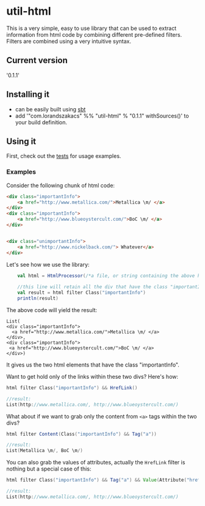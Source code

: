 util-html
================

This is a very simple, easy to use library that can be used to extract information from html code by combining different pre-defined filters. Filters are combined  using a very intuitive syntax.  

## Current version

'0.1.1'

## Installing it

* can be easily built using [sbt](http://www.scala-sbt.org/)
* add '"com.lorandszakacs" %% "util-html" % "0.1.1" withSources()' to your build definition.

## Using it

First, check out the [tests](src/test/scala/com/lorandszakacs/util/html/HtmlProcessorTest.scala) for usage examples.  

### Examples

Consider the following chunk of html code:  
```html
<div class="importantInfo">
    <a href="http://www.metallica.com/">Metallica \m/ </a>
</div>
<div class="importantInfo">
    <a href="http://www.blueoystercult.com/">BoC \m/ </a>
</div>


<div class="unimportantInfo">
    <a href="http://www.nickelback.com/"> Whatever</a>
</div>
```

Let's see how we use the library:
```scala
	val html = HtmlProcessor(/*a file, or string containing the above html code*/)
	
	//this line will retain all the div that have the class "importantInfo"
	val result = html filter Class("importantInfo")
	println(result)
```  
The above code will yield the result:
```
List(
<div class="importantInfo">
  <a href="http://www.metallica.com/">Metallica \m/ </a>
</div>,
<div class="importantInfo">
 <a href="http://www.blueoystercult.com/">BoC \m/ </a>
</div>)
```
It gives us the two html elements that have the class "importantInfo".  

Want to get hold only of the links within these two divs? Here's how:
```scala
html filter Class("importantInfo") && HrefLink()

//result:
List(http://www.metallica.com/, http://www.blueoystercult.com/)
```

What about if we want to grab only the content from `<a>` tags within the two divs?
```scala
html filter Content(Class("importantInfo") && Tag("a"))

//result:
List(Metallica \m/, BoC \m/)
```

You can also grab the values of attributes, actually the `HrefLink` filter is nothing but a special case of this:
```scala
html filter Class("importantInfo") && Tag("a") && Value(Attribute("href"))

//result:
List(http://www.metallica.com/, http://www.blueoystercult.com/)
```
